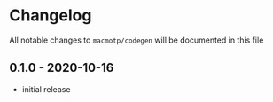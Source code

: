 # Changelog

All notable changes to `macmotp/codegen` will be documented in this file

## 0.1.0 - 2020-10-16

- initial release
